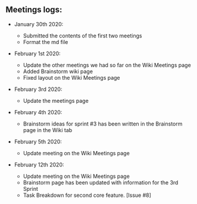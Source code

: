 
## Meetings logs:

* January 30th 2020:
     * Submitted the contents of the first two meetings
     * Format the md file

* February 1st 2020:
     * Update the other meetings we had so far on the Wiki Meetings page
     * Added Brainstorm wiki page
     * Fixed layout on the Wiki Meetings page
     
* February 3rd 2020:
     * Update the meetings page
     
* February 4th 2020:
     * Brainstorm ideas for sprint #3 has been written in the Brainstorm page in the Wiki tab

* February 5th 2020:
     * Update meeting on the Wiki Meetings page
     
* February 12th 2020:
     * Update meeting on the Wiki Meetings page
     * Brainstorm page has been updated with information for the 3rd Sprint
     * Task Breakdown for second core feature. [Issue #8]
  

     
     

